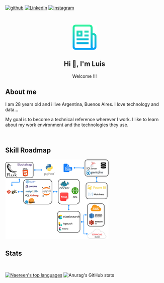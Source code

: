 [![github][github-shield]][github-url] [![LinkedIn][linkedin-shield]][linkedin-url] [![instagram][instagram-shield]][instagram-url]


<!-- PROJECT LOGO -->
<br />
<p align="center">

  <img src="images/logo.png" alt="Logo" width="80" height="80">

  <h2  align="center">Hi 👋, I'm Luis</h2>
  <p align="center">
    Welcome !!!
  </p> 
</p>


<!-- ABOUT THE PROJECT -->
## About me

I am 28 years old and i live Argentina, Buenos Aires. 
I love technology and data...

My goal is to become a technical reference wherever I work. I like to learn about my work environment and the technologies they use.

<br />

<!-- ROADMAP -->
## Skill Roadmap
<img src="images/roadmap_1.png" alt="Logo" width="65%">

<br />

## Stats

<br />


[![Naereen's top languages](https://github-readme-stats.vercel.app/api/top-langs/?username=Luisarg03&theme=blue-green)](https://github.com/anuraghazra/github-readme-stats) ![Anurag's GitHub stats](https://github-readme-stats.vercel.app/api?username=Luisarg03&show_icons=true&theme=highcontrast)


<!-- VARS -->

[linkedin-shield]: https://img.shields.io/badge/LinkedIn-0077B5?style=for-the-badge&logo=linkedin&logoColor=white
[linkedin-url]: https://www.linkedin.com/in/luisarg03/


[github-shield]:https://img.shields.io/badge/GitHub-100000?style=for-the-badge&logo=github&logoColor=white
[github-url]:https://github.com/Luisarg03

[instagram-shield]:https://img.shields.io/badge/Instagram-E4405F?style=for-the-badge&logo=instagram&logoColor=white
[instagram-url]:https://www.instagram.com/hiro_lmp/
